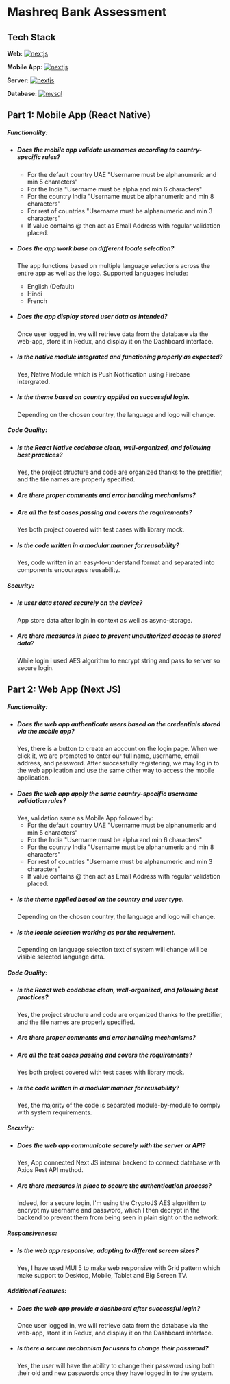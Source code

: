 # Mashreq Bank Assessment

## Tech Stack

**Web:**
[![nextjs](https://img.shields.io/badge/nextjs-14-417e38?style=for-the-badge&logo=npm&logoColor=white)](https://nextjs.org)

**Mobile App:**
[![nextjs](https://img.shields.io/badge/react_native-0.73-417e38?style=for-the-badge&logo=react&logoColor=white)](https://nextjs.org)

**Server:**
[![nextjs](https://img.shields.io/badge/nextjs-API-417e38?style=for-the-badge&logo=npm&logoColor=white)](https://nextjs.org)

**Database:**
[![mysql](https://img.shields.io/badge/mysql-555555?style=for-the-badge&logo=mysql&logoColor=white)](https://freedb.tech/)

## Part 1: Mobile App (React Native)

##### Functionality:

- ##### Does the mobile app validate usernames according to country-specific rules?
  - For the default country UAE "Username must be alphanumeric and min 5 characters"
  - For the India "Username must be alpha and min 6 characters"
  - For the country India "Username must be alphanumeric and min 8 characters"
  - For rest of countries "Username must be alphanumeric and min 3 characters"
  - If value contains @ then act as Email Address with regular validation placed.
- ##### Does the app work base on different locale selection?
  The app functions based on multiple language selections across the entire app as well as the logo.
  Supported languages include:
  - English (Default)
  - Hindi
  - French
- ##### Does the app display stored user data as intended?

  Once user logged in, we will retrieve data from the database via the web-app, store it in Redux, and display it on the Dashboard interface.

- ##### Is the native module integrated and functioning properly as expected?

  Yes, Native Module which is Push Notification using Firebase intergrated.

- ##### Is the theme based on country applied on successful login.
  Depending on the chosen country, the language and logo will change.

##### Code Quality:

- ##### Is the React Native codebase clean, well-organized, and following best practices?
  Yes, the project structure and code are organized thanks to the prettifier, and the file names are properly specified.
- ##### Are there proper comments and error handling mechanisms?
- ##### Are all the test cases passing and covers the requirements?
  Yes both project covered with test cases with library mock.
- ##### Is the code written in a modular manner for reusability?
  Yes, code written in an easy-to-understand format and separated into components encourages reusability.

##### Security:

- ##### Is user data stored securely on the device?
  App store data after login in context as well as async-storage.
- ##### Are there measures in place to prevent unauthorized access to stored data?
  While login i used AES algorithm to encrypt string and pass to server so secure login.

## Part 2: Web App (Next JS)

##### Functionality:

- ##### Does the web app authenticate users based on the credentials stored via the mobile app?
  Yes, there is a button to create an account on the login page. When we click it, we are prompted to enter our full name, username, email address, and password. After successfully registering, we may log in to the web application and use the same other way to access the mobile application.
- ##### Does the web app apply the same country-specific username validation rules?
  Yes, validation same as Mobile App followed by:
  - For the default country UAE "Username must be alphanumeric and min 5 characters"
  - For the India "Username must be alpha and min 6 characters"
  - For the country India "Username must be alphanumeric and min 8 characters"
  - For rest of countries "Username must be alphanumeric and min 3 characters"
  - If value contains @ then act as Email Address with regular validation placed.
- ##### Is the theme applied based on the country and user type.
  Depending on the chosen country, the language and logo will change.
- ##### Is the locale selection working as per the requirement.
  Depending on language selection text of system will change will be visible selected language data.

##### Code Quality:

- ##### Is the React web codebase clean, well-organized, and following best practices?
  Yes, the project structure and code are organized thanks to the prettifier, and the file names are properly specified.
- ##### Are there proper comments and error handling mechanisms?
- ##### Are all the test cases passing and covers the requirements?
  Yes both project covered with test cases with library mock.
- ##### Is the code written in a modular manner for reusability?
  Yes, the majority of the code is separated module-by-module to comply with system requirements.

##### Security:

- ##### Does the web app communicate securely with the server or API?
  Yes, App connected Next JS internal backend to connect database with Axios Rest API method.
- ##### Are there measures in place to secure the authentication process?
  Indeed, for a secure login, I'm using the CryptoJS AES algorithm to encrypt my username and password, which I then decrypt in the backend to prevent them from being seen in plain sight on the network.

##### Responsiveness:

- ##### Is the web app responsive, adapting to different screen sizes?
  Yes, I have used MUI 5 to make web responsive with Grid pattern which make support to Desktop, Mobile, Tablet and Big Screen TV.

##### Additional Features:

- ##### Does the web app provide a dashboard after successful login?
  Once user logged in, we will retrieve data from the database via the web-app, store it in Redux, and display it on the Dashboard interface.
- ##### Is there a secure mechanism for users to change their password?
  Yes, the user will have the ability to change their password using both their old and new passwords once they have logged in to the system.
